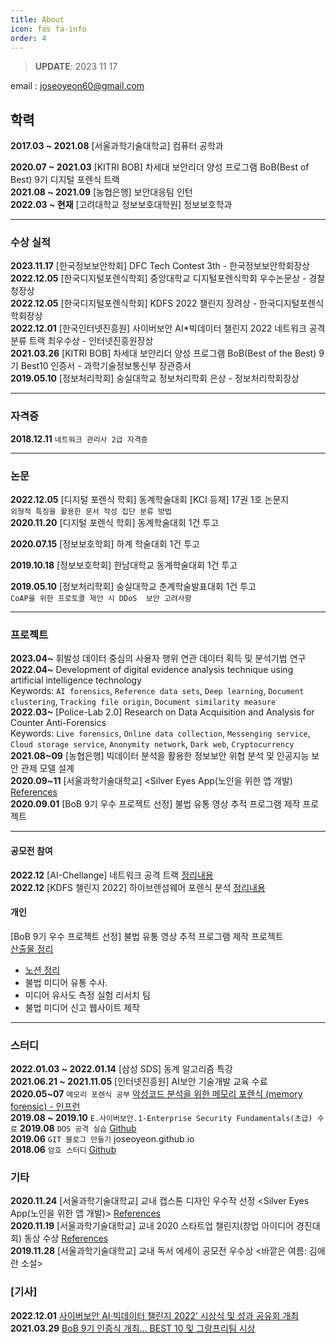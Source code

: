 ```yaml
---
title: About
icon: fas fa-info
order: 4
---
```


> **UPDATE**: 2023 11 17

email : joseoyeon60@gmail.com 

## 학력  

**2017.03 ~ 2021.08** [서울과학기술대학교] 컴퓨터 공학과 <br/>
<!--**2018.05 ~ 2021.03** [서울과학기술대학교] CIS 연구실 학부 연구생<br/>
**2018.11 ~ 2021.03** [서울과학기술대학교] 융합보안연구회(CSS) 동아리 <br/>-->
**2020.07 ~ 2021.03** [KITRI BOB] 차세대 보안리더 양성 프로그램 BoB(Best of Best) 9기 디지털 포렌식 트랙 <br/>
**2021.08 ~ 2021.09** [농협은행] 보안대응팀 인턴 <br/> 
**2022.03 ~ 현재** [고려대학교 정보보호대학원] 정보보호학과 <br/>
<!--디지털 포렌식 연구실 <br/>-->
---


### 수상 실적 

**2023.11.17** [한국정보보안학회] DFC Tech Contest 3th - 한국정보보안학회장상 <br/>
**2022.12.05** [한국디지털포렌식학회] 중앙대학교 디지털포렌식학회 우수논문상 - 경찰청장상 <br/>
**2022.12.05** [한국디지털포렌식학회] KDFS 2022 챌린지 장려상 - 한국디지털포렌식학회장상 <br/>
**2022.12.01** [한국인터넷진흥원] 사이버보안 AI\*빅데이터 챌린지 2022 네트워크 공격 분류 트랙 최우수상 - 인터넷진흥원장상 <br/>
**2021.03.26** [KITRI BOB] 차세대 보안리더 양성 프로그램 BoB(Best of the Best) 9기 Best10 인증서 - 과학기술정보통신부 장관증서 <br/>
**2019.05.10** [정보처리학회] 숭실대학교 정보처리학회 은상 - 정보처리학회장상

<!--
```CoAP을 위한 프로토콜 제안 시 DDoS  보안 고려사항```
<br/>
-->

---

### 자격증 
**2018.12.11**   ```네트워크 관리사 2급 자격증``` <br/>

---

### 논문 

**2022.12.05**  [디지털 포렌식 학회] 동계학술대회 [KCI 등재] 17권 1호 논문지 <br/>
```외형적 특징을 활용한 문서 작성 집단 분류 방법```   
**2020.11.20**  [디지털 포렌식 학회] 동계학술대회 1건 투고<br/>  
<!-- ```불법 영상 유통 추적을 위한 법률적 근거 개선 사항```  논문 투고 <br/> -->
**2020.07.15** [정보보호학회] 하계 학술대회 1건 투고<br/>
<!-- ``` SCADA 시스템 대상 랜섬웨어 최신 동향 분석``` <br/> -->
**2019.10.18** [정보보호학회] 한남대학교 동계학술대회 1건 투고<br/>
<!--```스마트 팩토리 환경의 산업용 통신 프로토콜 보안 요구사항 분석``` 논문 투고 <br/> -->
**2019.05.10** [정보처리학회]  숭실대학교 춘계학술발표대회 1건 투고<br/>
```CoAP을 위한 프로토콜 제안 시 DDoS  보안 고려사항``` 

---

### 프로젝트 

**2023.04~** 휘발성 데이터 중심의 사용자 행위 연관 데이터 획득 및 분석기법 연구 <br/>
**2022.04~** Development of digital evidence analysis technique using artificial intelligence technology  <br/>
Keywords: ```AI forensics```, ```Reference data sets```, ```Deep learning```, ```Document clustering```, ```Tracking file origin```, ```Document similarity measure``` <br/>
**2022.03~** [Police-Lab 2.0] Research on Data Acquisition and Analysis for Counter Anti-Forensics  <br/>
Keywords: ```Live forensics```, ```Online data collection```, ```Messenging service```,``` Cloud storage service```, ```Anonymity network```, ```Dark web```, ```Cryptocurrency``` <br/>
**2021.08~09** [농협은행] 빅데이터 분석을 활용한 정보보안 위협 분석 및 인공지능 보안 관제 모델 설계 <br/> 
**2020.09~11** [서울과학기술대학교]  <Silver Eyes App(노인을 위한 앱 개발) [References](https://itm.seoultech.ac.kr/bachelor_of_information/notice/?do=commonview&searchtext=&searchtype=&nowpage=1&bnum=1947&bidx=498302&cate=&profboardidx=) <br/> 
**2020.09.01**  [BoB 9기 우수 프로젝트 선정] 불법 유통 영상 추적 프로그램 제작 프로젝트


---

#### 공모전 참여

**2022.12** [AI-Chellange] 네트워크 공격 트랙 [정리내용](https://github.com/joseoyeon/AI-Chellange) <br/>
**2022.12** [KDFS 챌린지 2022] 하이브렌섬웨어 포렌식 분석 [정리내용](https://github.com/joseoyeon/2022-KDFS-Challenge) <br/>
<!-- **2021.10** [KDFS 챌린지 2021] 모바일 포렌식 분석 [정리내용](https://joseoyeon.github.io/posts/%EB%AA%A8%EB%B0%94%EC%9D%BC%ED%8F%AC%EB%A0%8C%EC%8B%9D/)<br/>
-->


#### 개인 

[BoB 9기 우수 프로젝트 선정] 불법 유통 영상 추적 프로그램 제작 프로젝트<br/>
 [산출물 정리](https://pusanackr-my.sharepoint.com/personal/bluemonster_pusan_ac_kr/_layouts/15/onedrive.aspx?id=%2Fpersonal%2Fbluemonster%5Fpusan%5Fac%5Fkr%2FDocuments%2F%EB%8B%A4%EC%9E%A1%EC%A1%B0%20%EC%82%B0%EC%B6%9C%EB%AC%BC&originalPath=aHR0cHM6Ly9wdXNhbmFja3ItbXkuc2hhcmVwb2ludC5jb20vOmY6L2cvcGVyc29uYWwvYmx1ZW1vbnN0ZXJfcHVzYW5fYWNfa3IvRWlSYlRkY0NCMmxKa3dpNFRTRUd0b3NCVUg4elhWWEVuZmRfVHpzSEVRYUo4dz9ydGltZT12T2dEMXctbDJFZw)<br/>
- [노션 정리](https://www.notion.so/JSY-526a402c71e4436ea52ee923498e4b68)
- 불법 미디어 유통 수사. 
- 미디어 유사도 측정 실험 리서치 팀
- 불법 미디어 신고 웹사이트 제작 

---

### 스터디 

**2022.01.03 ~ 2022.01.14** [삼성 SDS] 동계 알고리즘 특강 <br/>
**2021.06.21 ~ 2021.11.05** [인터넷진흥원] AI보안 기술개발 교육 수료  <br/>
**2020.05~07**
 ```메모리 포렌식 공부```
[악성코드 분석을 위한 메모리 포렌식 (memory forensic) - 인프런](https://www.inflearn.com/course/%EB%A9%94%EB%AA%A8%EB%A6%AC-%ED%8F%AC%EB%A0%8C%EC%8B%9D-memory-forensic#) <br/>
**2019.08 ~ 2019.10** 
```E.사이버보안.1-Enterprise Security Fundamentals(초급) 수료```
**2019.08**   ```DOS 공격 실습```
[Github](https://github.com/joseoyeon/systemhacking/blob/master/Dos/20190819_ping_of_death.md) <br/>
**2019.06**  ```GIT 블로그 만들기``` joseoyeon.github.io <br/>
**2018.06** 
 ```암호 스터디```
[Github](https://github.com/joseoyeon/Cryptography) <br/>
<!--**2019.05 ~ 2019.11** [WISET] 취업탐색 멘토링<br/> -->

### 기타 

**2020.11.24** [서울과학기술대학교] 교내 캡스톤 디자인 우수작 선정 <Silver Eyes App(노인을 위한 앱 개발)>  [References](https://itm.seoultech.ac.kr/bachelor_of_information/notice/?do=commonview&searchtext=&searchtype=&nowpage=1&bnum=1947&bidx=498302&cate=&profboardidx=)  <br/>
**2020.11.19** [서울과학기술대학교] 교내 2020 스타트업 챌린지(창업 아이디어 경진대회) 동상 수상 [References](https://itm.seoultech.ac.kr/bachelor_of_information/notice/?do=commonview&searchtext=&searchtype=&nowpage=1&bnum=1947&bidx=498302&cate=&profboardidx=)  <br/>
**2019.11.28** [서울과학기술대학교] 교내 독서 에세이 공모전 우수상 <바깥은 여름: 김애란 소설>


### [기사]


**2022.12.01** [사이버보안 AI·빅데이터 챌린지 2022’ 시상식 및 성과 공유회 개최](https://www.boannews.com/media/view.asp?idx=112153) <br/>
**2021.03.29** [BoB 9기 인증식 개최… BEST 10 및 그랑프리팀 시상](https://www.dailysecu.com/news/articleView.html?idxno=122508) 

